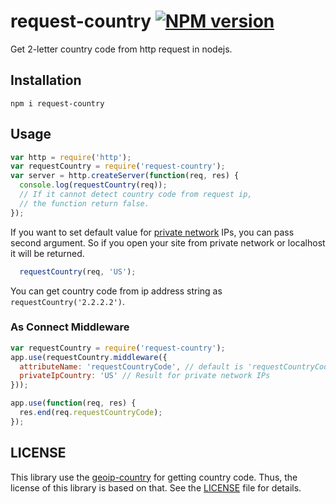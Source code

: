 # request-country [![NPM version](https://badge.fury.io/js/request-country.svg)](https://badge.fury.io/js/request-country)

Get 2-letter country code from http request in nodejs.

## Installation

```
npm i request-country
```

## Usage

```javascript
var http = require('http');
var requestCountry = require('request-country');
var server = http.createServer(function(req, res) {
  console.log(requestCountry(req));
  // If it cannot detect country code from request ip,
  // the function return false.
});
```

If you want to set default value for [private network](https://en.wikipedia.org/wiki/Private_network) IPs, you can pass second argument. So if you open your site from private network or localhost it will be returned.

```javascript
  requestCountry(req, 'US');
```

You can get country code from ip address string as `requestCountry('2.2.2.2')`.


### As Connect Middleware

```javascript
var requestCountry = require('request-country');
app.use(requestCountry.middleware({
  attributeName: 'requestCountryCode', // default is 'requestCountryCode'
  privateIpCountry: 'US' // Result for private network IPs
}));

app.use(function(req, res) {
  res.end(req.requestCountryCode);
});
```

## LICENSE

This library use the [geoip-country](https://github.com/sapics/node-geoip-country) for getting country code.
Thus, the license of this library is based on that. See the [LICENSE](https://github.com/bluesmoon/node-geoip/blob/master/LICENSE) file for details.
